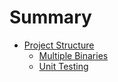 # Summary

- [Project Structure](./project-structure.md)
  - [Multiple Binaries](./multiple-binaries.md)
  - [Unit Testing](./unit-testing.md)
